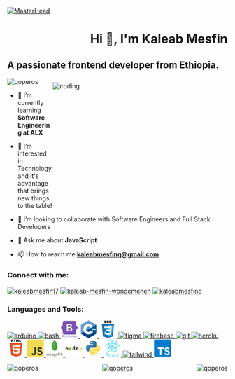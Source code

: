 [![MasterHead](https://indoanalytica.com/static/images/bannerr.gif)](https://github.com/Qoperos/)
<h1 align="right">Hi 👋, I'm Kaleab Mesfin</h1>
<h2 align="left">A passionate frontend developer from Ethiopia.</h2>

<img align="right" alt="coding" width="400" height="300" style="margin-top: 10px" src="https://cdn.dribbble.com/users/1141571/screenshots/3978202/dribbble_4.gif">

<p align="left"> <img src="https://komarev.com/ghpvc/?username=qoperos&label=Profile%20views&color=0e75b6&style=flat" alt="qoperos" /> </p>

- 🌱 I’m currently learning **Software Engineering at ALX**

- 👀 I’m interested in Technology and it's advantage that brings new things to the table!

- 💞️ I’m looking to collaborate with Software Engineers and Full Stack Developers

- 💬 Ask me about **JavaScript**

- 📫 How to reach me **kaleabmesfinq@gmail.com**

<h3 align="left">Connect with me:</h3>
<p align="left">
<a href="https://twitter.com/kaleabmesfin17" target="blank"><img align="center" src="https://raw.githubusercontent.com/rahuldkjain/github-profile-readme-generator/master/src/images/icons/Social/twitter.svg" alt="kaleabmesfin17" height="30" width="40" /></a>
<a href="https://linkedin.com/in/kaleab-mesfin-wondemeneh" target="blank"><img align="center" src="https://raw.githubusercontent.com/rahuldkjain/github-profile-readme-generator/master/src/images/icons/Social/linked-in-alt.svg" alt="kaleab-mesfin-wondemeneh" height="30" width="40" /></a>
<a href="https://instagram.com/kaleabmesfinq" target="blank"><img align="center" src="https://raw.githubusercontent.com/rahuldkjain/github-profile-readme-generator/master/src/images/icons/Social/instagram.svg" alt="kaleabmesfinq" height="30" width="40" /></a>
</p>

<h3 align="left">Languages and Tools:</h3>
<p align="left"> <a href="https://www.arduino.cc/" target="_blank" rel="noreferrer"> <img src="https://cdn.worldvectorlogo.com/logos/arduino-1.svg" alt="arduino" width="40" height="40"/> </a> <a href="https://www.gnu.org/software/bash/" target="_blank" rel="noreferrer"> <img src="https://www.vectorlogo.zone/logos/gnu_bash/gnu_bash-icon.svg" alt="bash" width="40" height="40"/> </a> <a href="https://getbootstrap.com" target="_blank" rel="noreferrer"> <img src="https://raw.githubusercontent.com/devicons/devicon/master/icons/bootstrap/bootstrap-plain-wordmark.svg" alt="bootstrap" width="40" height="40"/> </a> <a href="https://www.w3schools.com/cpp/" target="_blank" rel="noreferrer"> <img src="https://raw.githubusercontent.com/devicons/devicon/master/icons/cplusplus/cplusplus-original.svg" alt="cplusplus" width="40" height="40"/> </a> <a href="https://www.w3schools.com/css/" target="_blank" rel="noreferrer"> <img src="https://raw.githubusercontent.com/devicons/devicon/master/icons/css3/css3-original-wordmark.svg" alt="css3" width="40" height="40"/> </a> <a href="https://www.figma.com/" target="_blank" rel="noreferrer"> <img src="https://www.vectorlogo.zone/logos/figma/figma-icon.svg" alt="figma" width="40" height="40"/> </a> <a href="https://firebase.google.com/" target="_blank" rel="noreferrer"> <img src="https://www.vectorlogo.zone/logos/firebase/firebase-icon.svg" alt="firebase" width="40" height="40"/> </a> <a href="https://git-scm.com/" target="_blank" rel="noreferrer"> <img src="https://www.vectorlogo.zone/logos/git-scm/git-scm-icon.svg" alt="git" width="40" height="40"/> </a> <a href="https://heroku.com" target="_blank" rel="noreferrer"> <img src="https://www.vectorlogo.zone/logos/heroku/heroku-icon.svg" alt="heroku" width="40" height="40"/> </a> <a href="https://www.w3.org/html/" target="_blank" rel="noreferrer"> <img src="https://raw.githubusercontent.com/devicons/devicon/master/icons/html5/html5-original-wordmark.svg" alt="html5" width="40" height="40"/> </a> <a href="https://developer.mozilla.org/en-US/docs/Web/JavaScript" target="_blank" rel="noreferrer"> <img src="https://raw.githubusercontent.com/devicons/devicon/master/icons/javascript/javascript-original.svg" alt="javascript" width="40" height="40"/> </a> <a href="https://www.mongodb.com/" target="_blank" rel="noreferrer"> <img src="https://raw.githubusercontent.com/devicons/devicon/master/icons/mongodb/mongodb-original-wordmark.svg" alt="mongodb" width="40" height="40"/> </a> <a href="https://nodejs.org" target="_blank" rel="noreferrer"> <img src="https://raw.githubusercontent.com/devicons/devicon/master/icons/nodejs/nodejs-original-wordmark.svg" alt="nodejs" width="40" height="40"/> </a> <a href="https://www.python.org" target="_blank" rel="noreferrer"> <img src="https://raw.githubusercontent.com/devicons/devicon/master/icons/python/python-original.svg" alt="python" width="40" height="40"/> </a> <a href="https://reactjs.org/" target="_blank" rel="noreferrer"> <img src="https://raw.githubusercontent.com/devicons/devicon/master/icons/react/react-original-wordmark.svg" alt="react" width="40" height="40"/> </a> <a href="https://tailwindcss.com/" target="_blank" rel="noreferrer"> <img src="https://www.vectorlogo.zone/logos/tailwindcss/tailwindcss-icon.svg" alt="tailwind" width="40" height="40"/> </a> <a href="https://www.typescriptlang.org/" target="_blank" rel="noreferrer"> <img src="https://raw.githubusercontent.com/devicons/devicon/master/icons/typescript/typescript-original.svg" alt="typescript" width="40" height="40"/> </a> </p>

<p><img align="left" src="https://github-readme-stats.vercel.app/api/top-langs?username=qoperos&show_icons=true&locale=en&layout=compact" alt="qoperos" /></p>

<p><img align="right" src="https://github-readme-stats.vercel.app/api?username=qoperos&show_icons=true&locale=en" alt="qoperos" /></p>

<p align="center"><a href="https://github.com/ryo-ma/github-profile-trophy"><img src="https://github-profile-trophy.vercel.app/?username=qoperos" alt="qoperos" /></a> </p>

<!---
Qoperos/Qoperos is a ✨ special ✨ repository because its `README.md` (this file) appears on your GitHub profile.
You can click the Preview link to take a look at your changes.
--->
